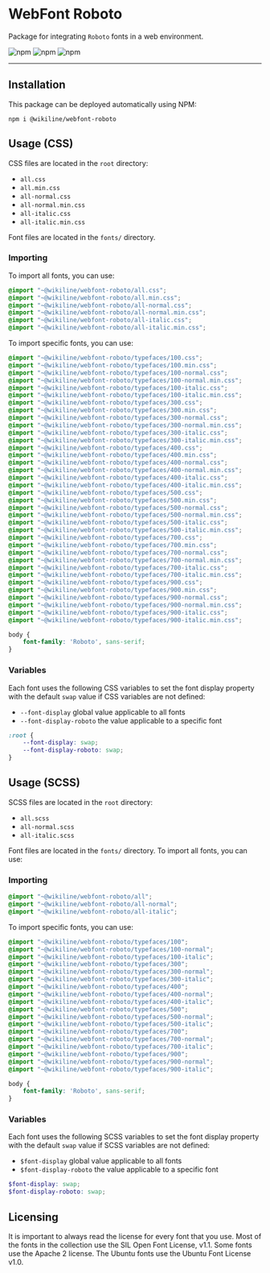 # WebFont Roboto

Package for integrating `Roboto` fonts in a web environment.

![npm](https://img.shields.io/npm/v/@wikiline/webfont-roboto?style=for-the-badge)
![npm](https://img.shields.io/npm/dm/@wikiline/webfont-roboto?style=for-the-badge)
![npm](https://img.shields.io/npm/dt/@wikiline/webfont-roboto?style=for-the-badge)
___

## Installation

This package can be deployed automatically using NPM:

```
npm i @wikiline/webfont-roboto
 ```

## Usage (CSS)

CSS files are located in the `root` directory:

* `all.css`
* `all.min.css`
* `all-normal.css`
* `all-normal.min.css`
* `all-italic.css`
* `all-italic.min.css`

Font files are located in the `fonts/` directory.

### Importing

To import all fonts, you can use:

```css
@import "~@wikiline/webfont-roboto/all.css";
@import "~@wikiline/webfont-roboto/all.min.css";
@import "~@wikiline/webfont-roboto/all-normal.css";
@import "~@wikiline/webfont-roboto/all-normal.min.css";
@import "~@wikiline/webfont-roboto/all-italic.css";
@import "~@wikiline/webfont-roboto/all-italic.min.css";
```

To import specific fonts, you can use:

```css
@import "~@wikiline/webfont-roboto/typefaces/100.css";
@import "~@wikiline/webfont-roboto/typefaces/100.min.css";
@import "~@wikiline/webfont-roboto/typefaces/100-normal.css";
@import "~@wikiline/webfont-roboto/typefaces/100-normal.min.css";
@import "~@wikiline/webfont-roboto/typefaces/100-italic.css";
@import "~@wikiline/webfont-roboto/typefaces/100-italic.min.css";
@import "~@wikiline/webfont-roboto/typefaces/300.css";
@import "~@wikiline/webfont-roboto/typefaces/300.min.css";
@import "~@wikiline/webfont-roboto/typefaces/300-normal.css";
@import "~@wikiline/webfont-roboto/typefaces/300-normal.min.css";
@import "~@wikiline/webfont-roboto/typefaces/300-italic.css";
@import "~@wikiline/webfont-roboto/typefaces/300-italic.min.css";
@import "~@wikiline/webfont-roboto/typefaces/400.css";
@import "~@wikiline/webfont-roboto/typefaces/400.min.css";
@import "~@wikiline/webfont-roboto/typefaces/400-normal.css";
@import "~@wikiline/webfont-roboto/typefaces/400-normal.min.css";
@import "~@wikiline/webfont-roboto/typefaces/400-italic.css";
@import "~@wikiline/webfont-roboto/typefaces/400-italic.min.css";
@import "~@wikiline/webfont-roboto/typefaces/500.css";
@import "~@wikiline/webfont-roboto/typefaces/500.min.css";
@import "~@wikiline/webfont-roboto/typefaces/500-normal.css";
@import "~@wikiline/webfont-roboto/typefaces/500-normal.min.css";
@import "~@wikiline/webfont-roboto/typefaces/500-italic.css";
@import "~@wikiline/webfont-roboto/typefaces/500-italic.min.css";
@import "~@wikiline/webfont-roboto/typefaces/700.css";
@import "~@wikiline/webfont-roboto/typefaces/700.min.css";
@import "~@wikiline/webfont-roboto/typefaces/700-normal.css";
@import "~@wikiline/webfont-roboto/typefaces/700-normal.min.css";
@import "~@wikiline/webfont-roboto/typefaces/700-italic.css";
@import "~@wikiline/webfont-roboto/typefaces/700-italic.min.css";
@import "~@wikiline/webfont-roboto/typefaces/900.css";
@import "~@wikiline/webfont-roboto/typefaces/900.min.css";
@import "~@wikiline/webfont-roboto/typefaces/900-normal.css";
@import "~@wikiline/webfont-roboto/typefaces/900-normal.min.css";
@import "~@wikiline/webfont-roboto/typefaces/900-italic.css";
@import "~@wikiline/webfont-roboto/typefaces/900-italic.min.css";
```

```css
body {
    font-family: 'Roboto', sans-serif;
}
```

### Variables

Each font uses the following CSS variables to set the font display property with the default `swap` value if CSS
variables are not defined:

* `--font-display` global value applicable to all fonts
* `--font-display-roboto` the value applicable to a specific font

```css
:root {
    --font-display: swap;
    --font-display-roboto: swap;
}
```

## Usage (SCSS)

SCSS files are located in the `root` directory:

* `all.scss`
* `all-normal.scss`
* `all-italic.scss`

Font files are located in the `fonts/` directory. To import all fonts, you can use:

### Importing

```scss
@import "~@wikiline/webfont-roboto/all";
@import "~@wikiline/webfont-roboto/all-normal";
@import "~@wikiline/webfont-roboto/all-italic";
```

To import specific fonts, you can use:

```scss
@import "~@wikiline/webfont-roboto/typefaces/100";
@import "~@wikiline/webfont-roboto/typefaces/100-normal";
@import "~@wikiline/webfont-roboto/typefaces/100-italic";
@import "~@wikiline/webfont-roboto/typefaces/300";
@import "~@wikiline/webfont-roboto/typefaces/300-normal";
@import "~@wikiline/webfont-roboto/typefaces/300-italic";
@import "~@wikiline/webfont-roboto/typefaces/400";
@import "~@wikiline/webfont-roboto/typefaces/400-normal";
@import "~@wikiline/webfont-roboto/typefaces/400-italic";
@import "~@wikiline/webfont-roboto/typefaces/500";
@import "~@wikiline/webfont-roboto/typefaces/500-normal";
@import "~@wikiline/webfont-roboto/typefaces/500-italic";
@import "~@wikiline/webfont-roboto/typefaces/700";
@import "~@wikiline/webfont-roboto/typefaces/700-normal";
@import "~@wikiline/webfont-roboto/typefaces/700-italic";
@import "~@wikiline/webfont-roboto/typefaces/900";
@import "~@wikiline/webfont-roboto/typefaces/900-normal";
@import "~@wikiline/webfont-roboto/typefaces/900-italic";
```

```scss
body {
    font-family: 'Roboto', sans-serif;
}
```

### Variables

Each font uses the following SCSS variables to set the font display property with the default `swap` value if SCSS
variables are not defined:

* `$font-display` global value applicable to all fonts
* `$font-display-roboto` the value applicable to a specific font

```scss
$font-display: swap;
$font-display-roboto: swap;
```

## Licensing

It is important to always read the license for every font that you use. Most of the fonts in the collection use the SIL
Open Font License, v1.1. Some fonts use the Apache 2 license. The Ubuntu fonts use the Ubuntu Font License v1.0.
